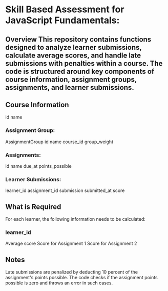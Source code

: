 <h1>Skill Based Assessment for JavaScript Fundamentals:</h1>

<h2>Overview
This repository contains functions designed to analyze learner submissions, calculate average scores, and handle late submissions with penalties within a course. The code is structured around key components of course information, assignment groups, assignments, and learner submissions.</h2>

<h2>Course Information</h2>
id
name

<h3>Assignment Group:</h3>
AssignmentGroup id
name
course_id
group_weight

<h3>Assignments:</h3>
id
name
due_at
points_possible

<h3>Learner Submissions:</h3>
learner_id
assignment_id
submission
submitted_at
score

<h2>What is Required</h2>
For each learner, the following information needs to be calculated:

<h3>learner_id</h3>
Average score
Score for Assignment 1
Score for Assignment 2

<h2>Notes</h2>
Late submissions are penalized by deducting 10 percent of the assignment's points possible.
The code checks if the assignment points possible is zero and throws an error in such cases.
